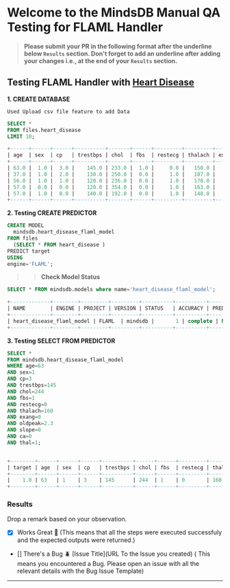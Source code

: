 # Welcome to the MindsDB Manual QA Testing for FLAML Handler

> **Please submit your PR in the following format after the underline below `Results` section. Don't forget to add an underline after adding your changes i.e., at the end of your `Results` section.**

## Testing FLAML Handler with [Heart Disease](https://raw.githubusercontent.com/mindsdb/mindsdb-examples/master/classics/heart_disease/processed_data/train.csv)

**1. CREATE DATABASE**

```
Used Upload csv file feature to add Data
```
```sql
SELECT * 
FROM files.heart_disease 
LIMIT 10;
```
```sql
+------+------+------+----------+-------+------+---------+---------+-------+---------+-------+------+------+--------+
| age  | sex  | cp   | trestbps | chol  | fbs  | restecg | thalach | exang | oldpeak | slope | ca   | thal | target |
+------+------+------+----------+-------+------+---------+---------+-------+---------+-------+------+------+--------+
| 63.0 |  1.0 |  3.0 |    145.0 | 233.0 |  1.0 |     0.0 |   150.0 |   0.0 |     2.3 |   0.0 |  0.0 |  1.0 |    1.0 |
| 37.0 |  1.0 |  2.0 |    130.0 | 250.0 |  0.0 |     1.0 |   187.0 |   0.0 |     3.5 |   0.0 |  0.0 |  2.0 |    1.0 |
| 56.0 |  1.0 |  1.0 |    120.0 | 236.0 |  0.0 |     1.0 |   178.0 |   0.0 |     0.8 |   2.0 |  0.0 |  2.0 |    1.0 |
| 57.0 |  0.0 |  0.0 |    120.0 | 354.0 |  0.0 |     1.0 |   163.0 |   1.0 |     0.6 |   2.0 |  0.0 |  2.0 |    1.0 |
| 57.0 |  1.0 |  0.0 |    140.0 | 192.0 |  0.0 |     1.0 |   148.0 |   0.0 |     0.4 |   1.0 |  0.0 |  1.0 |    1.0 |
+------+------+------+----------+-------+------+---------+---------+-------+---------+-------+------+------+--------+
```
**2. Testing CREATE PREDICTOR**

```sql
CREATE MODEL 
  mindsdb.heart_disease_flaml_model
FROM files
  (SELECT * FROM heart_disease )
PREDICT target
USING
engine='FLAML';
```

>> **Check Model Status**
```sql
SELECT * FROM mindsdb.models where name='heart_disease_flaml_model';
```
```sql
+-------------+--------+---------+---------+----------+----------+---------+---------------+-----------------+-------+---------------------+-----------------------------------+------------------------+-----------------------+---------------------+------+----------------------------+
| NAME        | ENGINE | PROJECT | VERSION | STATUS   | ACCURACY | PREDICT | UPDATE_STATUS | MINDSDB_VERSION | ERROR | SELECT_DATA_QUERY   | TRAINING_OPTIONS                  | CURRENT_TRAINING_PHASE | TOTAL_TRAINING_PHASES | TRAINING_PHASE_NAME | TAG  | CREATED_AT                 |
+-------------+--------+---------+---------+----------+----------+---------+---------------+-----------------+-------+---------------------+-----------------------------------+------------------------+-----------------------+---------------------+------+----------------------------+
| heart_disease_flaml_model | FLAML  | mindsdb |       1 | complete | NULL     | target  | up_to_date    | 23.4.4.4        | NULL  | SELECT * FROM Heart | {'target': 'target', 'using': {}} | NULL                   | NULL                  | NULL                | NULL | 2023-05-07 10:53:46.937682 |
+-------------+--------+---------+---------+----------+----------+---------+---------------+-----------------+-------+---------------------+-----------------------------------+------------------------+-----------------------+---------------------+------+----------------------------+
```


**3. Testing SELECT FROM PREDICTOR**
 
```sql 
SELECT *
FROM mindsdb.heart_disease_flaml_model
WHERE age=63
AND sex=1
AND cp=3
AND trestbps=145
AND chol=244
AND fbs=1
AND restecg=0
AND thalach=160
AND exang=0
AND oldpeak=2.3
AND slope=0
AND ca=0
AND thal=1;
```
```sql

+--------+------+------+------+----------+------+------+---------+---------+-------+---------+-------+------+------+
| target | age  | sex  | cp   | trestbps | chol | fbs  | restecg | thalach | exang | oldpeak | slope | ca   | thal |
+--------+------+------+------+----------+------+------+---------+---------+-------+---------+-------+------+------+
|    1.0 | 63   | 1    | 3    | 145      | 244  | 1    | 0       | 160     | 0     | 2.3     | 0     | 0    | 1    |
+--------+------+------+------+----------+------+------+---------+---------+-------+---------+-------+------+------+
```
### Results

Drop a remark based on your observation.
- [x] Works Great 💚 (This means that all the steps were executed successfuly and the expected outputs were returned.)
- [] There's a Bug 🪲 [Issue Title](URL To the Issue you created) ( This means you encountered a Bug. Please open an issue with all the relevant details with the Bug Issue Template)

---